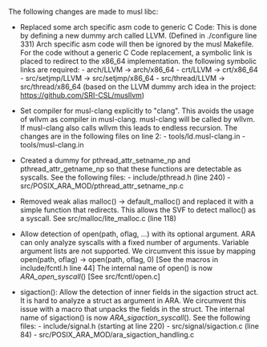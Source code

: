 
The following changes are made to musl libc:

- Replaced some arch specific asm code to generic C Code:
    This is done by defining a new dummy arch called LLVM. (Defined in ./configure line 331)
    Arch specific asm code will then be ignored by the musl Makefile.
    For the code without a generic C Code replacement, a symbolic link is placed
    to redirect to the x86_64 implementation.
    the following symbolic links are required:
        - arch/LLVM         -> arch/x86_64
        - crt/LLVM          -> crt/x86_64
        - src/setjmp/LLVM   -> src/setjmp/x86_64
        - src/thread/LLVM   -> src/thread/x86_64
    (based on the LLVM dummy arch idea in the project: https://github.com/SRI-CSL/musllvm)

- Set compiler for musl-clang explicitly to "clang".
    This avoids the usage of wllvm as compiler in musl-clang.
    musl-clang will be called by wllvm. If musl-clang also calls wllvm this leads to endless recursion.
    The changes are in the following files on line 2:
        - tools/ld.musl-clang.in
        - tools/musl-clang.in

- Created a dummy for pthread_attr_setname_np and pthread_attr_getname_np so that these functions are detectable as syscalls.
    See the following files:
        - include/pthread.h (line 240)
        - src/POSIX_ARA_MOD/pthread_attr_setname_np.c

- Removed weak alias  malloc() -> default_malloc()  and replaced it with a simple function that redirects.
    This allows the SVF to detect malloc() as a syscall.
    See src/malloc/lite_malloc.c (line 118)

- Allow detection of open(path, oflag, ...) with its optional argument.
    ARA can only analyze syscalls with a fixed number of arguments.
    Variable argument lists are not supported.
    We circumvent this issue by mapping  open(path, oflag) -> open(path, oflag, 0) [See the macros in include/fcntl.h line 44]
    The internal name of open() is now _ARA_open_syscall_() [See src/fcntl/open.c]

- sigaction(): Allow the detection of inner fields in the sigaction struct act.
    It is hard to analyze a struct as argument in ARA.
    We circumvent this issue with a macro that unpacks the fields in the struct.
    The internal name of sigaction() is now _ARA_sigaction_syscall_().
    See the following files:
        - include/signal.h (starting at line 220)
        - src/signal/sigaction.c (line 84)
        - src/POSIX_ARA_MOD/ara_sigaction_handling.c
